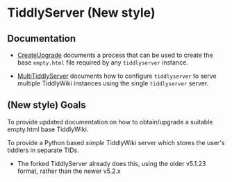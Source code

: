 # TiddlyServer (New style)

## Documentation

- [CreateUpgrade](CreateUpgrade.md) documents a process that can be used
  to create the base `empty.html` file required by any `tiddlyserver`
  instance.

- [MultiTiddlyServer](MultiTiddlyServer.md) documents how to configure
  `tiddlyserver` to serve multiple TiddlyWiki instances using the single
  `tiddlyserver` server.

## (New style) Goals

To provide updated documentation on how to obtain/upgrade a suitable
empty.html base TiddlyWiki.

To provide a Python based *simple* TiddlyWiki server which stores the
user's tiddlers in separate TIDs.

  - The forked TiddlyServer already does this, using the older v5.1.23
    <div> format, rather than the newer v5.2.x <script> format.

To provide a *simple* multi TiddlyWiki server which allows the user to
have distinct TiddlyWiki''s which allows rudimentary "copy and paste".

  - Since the forked TiddlyServer uses Flask, we can use the underlying
    [Werkzeug](https://werkzeug.palletsprojects.com/en/stable/)
    [Application
    Dispatcher](https://werkzeug.palletsprojects.com/en/stable/middleware/dispatcher/)
    middleware.

  - At the moment we will use a simple configuration file to list the
    known Multi-TiddlerWiki instances. This will require a restart to
    add/remove an Multi-TiddlerWiki instance.
  
(**Future?**): To provide an version with the core TiddlyWiki as an
external JavaScript package

  - Since the forked TiddlyServer uses Flask, we can use the underlying
    [Werkzeug](https://werkzeug.palletsprojects.com/en/stable/) [Serve
    Shared Static
    Files](https://werkzeug.palletsprojects.com/en/stable/middleware/dispatcher/)
    middleware.

  - However we need to discover how to *easily* obtain the "split" "empty"
    HTML used to drive the externalized JavaScript single page application.
  
## Resources

**TiddlyWiki HTML structure**

See: [TiddlyWiki/Dev — documentation for
developers](https://tiddlywiki.com/dev/#Data%20Storage%20in%20Single%20File%20TiddlyWiki)


